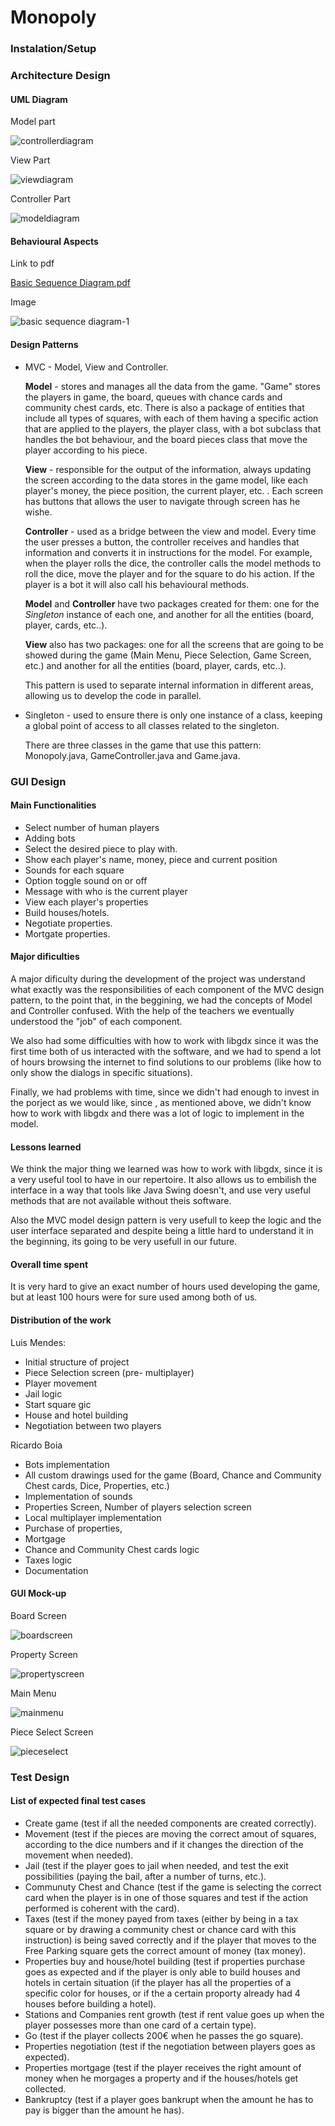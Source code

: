 # Monopoly

### Instalation/Setup

### Architecture Design
 
#### UML Diagram

Model part

![controllerdiagram](https://user-images.githubusercontent.com/36206773/39408765-2de92da8-4bd3-11e8-995f-4aaebe9af602.png)

View Part

![viewdiagram](https://user-images.githubusercontent.com/36206773/39408773-5c0a9212-4bd3-11e8-855c-989d934400b2.png)

Controller Part

![modeldiagram](https://user-images.githubusercontent.com/36206773/39408777-66d39018-4bd3-11e8-91c6-143527278d5f.png)
 
#### Behavioural Aspects

Link to pdf

[Basic Sequence Diagram.pdf](https://github.com/adobe/brackets/files/1958945/Basic.Sequence.Diagram.pdf)

Image

![basic sequence diagram-1](https://user-images.githubusercontent.com/36206773/39408808-fe662df0-4bd3-11e8-9e2b-cfc22558f7fb.png)
 
#### Design Patterns
 
- MVC - Model, View and Controller.
 
  **Model** - stores and manages all the data from the game. "Game" stores the players in game, the board, queues with chance cards and community chest cards, etc. There is also a package of entities that include all types of squares, with each of them having a specific action that are applied to the players, the player class, with a bot subclass that handles the bot behaviour, and the board pieces class that move the player according to his piece.
 
  **View** - responsible for the output of the information, always updating the screen according to the data stores in the game model, like each player's money, the piece position, the current player, etc. . Each screen has buttons that allows the user to navigate through screen has he wishe.
 
  **Controller** - used as a bridge between the view and model. Every time the user presses a button, the controller receives and handles that information and converts it in instructions for the model. For example, when the player rolls the dice, the controller calls the model methods to roll the dice, move the player and for the square to do his action. If the player is a bot it will also call his behavioural methods.
  
  **Model** and **Controller** have two packages created for them: one for the *Singleton* instance of each one, and another for all the entities (board, player, cards, etc..).
  
  **View** also has two packages: one for all the screens that are going to be showed during the game (Main Menu, Piece Selection, Game Screen, etc.) and another for all the entities (board, player, cards, etc..).
  
  This pattern is used to separate internal information in different areas, allowing us to develop the code in parallel.
  
- Singleton - used to ensure there is only one instance of a class, keeping a global point of access to all classes related to the singleton.
 
  There are three classes in the game that use this pattern: Monopoly.java, GameController.java and Game.java.
 
### GUI Design
 
#### Main Functionalities
 
- Select number of human players
- Adding bots
- Select the desired piece to play with.
- Show each player's name, money, piece and current position
- Sounds for each square
- Option toggle sound on or off
- Message with who is the current player
- View each player's properties
- Build houses/hotels.
- Negotiate properties.
- Mortgate properties.
 
#### Major dificulties

A major dificulty during the development of the project was understand what exactly was the responsibilities of each component of the MVC design pattern, to the point that, in the beggining, we had the concepts of Model and Controller confused. With the help of the teachers we eventually understood the "job" of each component.

We also had some difficulties with how to work with libgdx since it was the first time both of us interacted with the software, and we had to spend a lot of hours browsing the internet to find solutions to our problems (like how to only show the dialogs in specific situations).

Finally, we had problems with time, since we didn't had enough to invest in the porject as we would like, since , as mentioned above, we didn't know how to work with libgdx and there was a lot of logic to implement in the model.

#### Lessons learned

We think the major thing we learned was how to work with libgdx, since it is a very useful tool to have in our repertoire. It also allows us to embilish the interface in a way that tools like Java Swing doesn't, and use very useful methods that are not available without theis software.

Also the MVC model design pattern is very usefull to keep the logic and the user interface separated and despite being a little hard to understand it in the beginning, its going to be very usefull in our future. 

#### Overall time spent

It is very hard to give an exact number of hours used developing the game, but at least 100 hours were for sure used among both of us.

#### Distribution of the work

Luis Mendes: 

- Initial structure of project
- Piece Selection screen (pre- multiplayer)
- Player movement
- Jail logic
- Start square gic
- House and hotel building
- Negotiation between two players

Ricardo Boia 

- Bots implementation
- All custom drawings used for the game (Board, Chance and Community Chest cards, Dice, Properties, etc.)
- Implementation of sounds
- Properties Screen, Number of players selection screen
- Local multiplayer implementation
- Purchase of properties, 
- Mortgage
- Chance and Community Chest cards logic
- Taxes logic
- Documentation

#### GUI Mock-up
 
Board Screen
 
![boardscreen](https://user-images.githubusercontent.com/25772346/39356333-abcecc3c-4a07-11e8-86fd-45ded9980f84.png)
 
 Property Screen
 
![propertyscreen](https://user-images.githubusercontent.com/25772346/39356395-d2152422-4a07-11e8-9415-609c6b48d4eb.png)
 
 Main Menu
 
![mainmenu](https://user-images.githubusercontent.com/36206773/39408729-b04d838a-4bd2-11e8-9a8f-13edb0b19e9b.png)

Piece Select Screen

![pieceselect](https://user-images.githubusercontent.com/36206773/39408735-cb2d082e-4bd2-11e8-9ed9-7f8f17860dd7.png) 

### Test Design
 
#### List of expected final test cases
 
- Create game (test if all the needed components are created correctly).
- Movement (test if the pieces are moving the correct amout of squares, according to the dice numbers and if it changes the direction of the movement when needed).
- Jail (test if the player goes to jail when needed, and test the exit possibilities (paying the bail, after a number of turns, etc.).
- Communuty Chest and Chance (test if the game is selecting the correct card when the player is in one of those squares and test if the action performed is coherent with the card).
- Taxes (test if the money payed from taxes (either by being in a tax square or by drawing a community chest or chance card with this instruction) is being saved correctly and if the player that moves to the Free Parking square gets the correct amount of money (tax money).
- Properties buy and house/hotel building (test if properties purchase goes as expected and if the player is only able to build houses and hotels in certain situation (if the player has all the properties of a specific color for houses, or if the a certain proporty already had 4 houses before building a hotel).
- Stations and Companies rent growth (test if rent value goes up when the player possesses more than one card of a certain type).
- Go (test if the player collects 200€ when he passes the go square).
- Properties negotiation (test if the negotiation between players goes as expected).
- Properties mortgage (test if the player receives the right amount of money when he morgages a property and if the houses/hotels get collected.
- Bankruptcy (test if a player goes bankrupt when the amount he has to pay is bigger than the amount he has).
